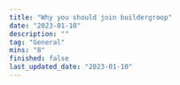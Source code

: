 ```yaml
---
title: "Why you should join buildergroop"
date: "2023-01-10"
description: ""
tag: "General"
mins: "8"
finished: false
last_updated_date: "2023-01-10"
---
```

